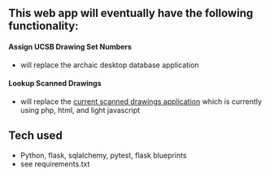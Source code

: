 ## This web app will eventually have the following functionality:

#### Assign UCSB Drawing Set Numbers

- will replace the archaic desktop database application

#### Lookup Scanned Drawings

- will replace the [current scanned drawings application](https://drawings.facilities.ucsb.edu/index.php) which is currently using php, html, and light javascript

## Tech used

- Python, flask, sqlalchemy, pytest, flask blueprints
- see requirements.txt
